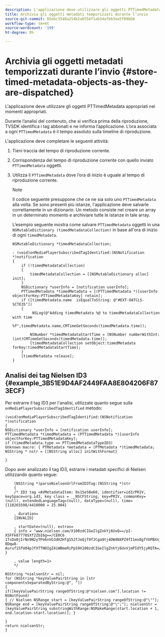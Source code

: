 ```yaml
---
description: L'applicazione deve utilizzare gli oggetti PTTimedMetadata appropriati nei momenti appropriati.
title: Archivia gli oggetti metadati temporizzati durante l’invio
source-git-commit: 02ebc3548a254b2a6554f1ab34afbb3ea5f09bb8
workflow-type: tm+mt
source-wordcount: '199'
ht-degree: 0%

---
```


# Archivia gli oggetti metadati temporizzati durante l’invio {#store-timed-metadata-objects-as-they-are-dispatched}

L&#39;applicazione deve utilizzare gli oggetti PTTimedMetadata appropriati nei momenti appropriati.

Durante l’analisi del contenuto, che si verifica prima della riproduzione, TVSDK identifica i tag abbonati e ne informa l’applicazione. L’ora associata a ogni `PTTimedMetadata` è il tempo assoluto sulla timeline di riproduzione.

L&#39;applicazione deve completare le seguenti attività:

1. Tieni traccia del tempo di riproduzione corrente.
1. Corrispondenza del tempo di riproduzione corrente con quello inviato `PTTimedMetadata` oggetti.

1. Utilizza il `PTTimedMetadata` dove l’ora di inizio è uguale al tempo di riproduzione corrente.

   >[!NOTE]
   >
   >Il codice seguente presuppone che ce ne sia solo uno `PTTimedMetadata` alla volta. Se sono presenti più istanze, l&#39;applicazione deve salvarle correttamente in un dizionario. Un metodo consiste nel creare un array in un determinato momento e archiviare tutte le istanze in tale array.

   L’esempio seguente mostra come salvare `PTTimedMetadata` oggetti in una `NSMutableDictionary (timedMetadataCollection)` in base all&#39;ora di inizio di ogni `timedMetadata`.

   ```
   NSMutableDictionary *timedMetadataCollection; 
   
   - (void)onMediaPlayerSubscribedTagIdentified:(NSNotification *)notification 
   { 
       if (!timedMetadataCollection) 
       { 
           timedMetadataCollection = [[NSMutableDictionary alloc] init]; 
       } 
       NSDictionary *userInfo = [notification userInfo]; 
       PTTimedMetadata *timedMetadata = [(PTTimedMetadata *)[userInfo objectForKey:PTTimedMetadataKey] retain]; 
       if ([timedMetadata.name  isEqualToString: @"#EXT-OATCLS-SCTE35"]) 
       { 
            NSLog(@"Adding timedMetadata %@ to timedMetadataCollection with time                      
                    %f",timedMetadata.name,CMTimeGetSeconds(timedMetadata.time)); 
   
           NSNumber *timedMetadataStartTime = [NSNumber numberWithInt:(int)CMTimeGetSeconds(timedMetadata.time)]; 
           [timedMetadataCollection setObject:timedMetadata forKey:timedMetadataStartTime]; 
       } 
       [timedMetadata release]; 
   }
   ```

## Analisi dei tag Nielsen ID3 {#example_3B51E9D4AF2449FAA8E804206F873ECF}

Per estrarre il tag ID3 per l&#39;analisi, utilizzate quanto segue sulla `onMediaPlayerSubscribedTagIdentified` metodo:

```
(void)onMediaPlayerSubscribedTagIdentified:(NSNotification *)notification 
{ 
NSDictionary *userInfo = [notification userInfo]; 
PTTimedMetadata *timedMetadata = (PTTimedMetadata *)[userInfo objectForKey:PTTimedMetadataKey]; 
if (timedMetadata.type == PTTimedMetadataTypeID3) 
Unknown macro: { PTMetadata *metadata = (PTMetadata *)timedMetadata; NSString * nstr = [[NSString alloc] initWithFormat} 
 
}
```

Dopo aver analizzato il tag ID3, estrarre i metadati specifici di Nielsen utilizzando quanto segue:

```
    (NSString *)parseNielsenUrlFromID3Tag:(NSString *)str 
    { 
    /* ID3 tag <AVMetadataItem: 0x15e58e60, identifier=id3/PRIV, keySpace=org.id3, key class = __NSCFString, key=PRIV, commonKey=(null), extendedLanguageTag=(null), dataType=(null), time= {110265598/4410000 = 25.004} 
 
    , duration= 
    {INVALID} 
 
    , startDate=(null), extras= 
    { info = "www.nielsen.com/X100zdCIGeIlgZnkYj6UvQ==/pI-X5FFk07770SXf2ZbI6g==/CE0C6​1TsDo0jIrNn9N2yTPe6nVG3dHZHfgS52fJeQjf9fJCga9tj4OW4NXPZ9fI1mx0gfYUPBXnjqolHemZPtn_FCoNg​8Dqw8-Auruf15fU04pJfXTTN0IgZ4iWBmeRiPpS9X100zdCIGeIlgZnkYj6UvVjmPIdY5jyRQTA=/00000/21778/00"; } 
 
    , value length=1> 
    */ 
 
NSString *nielsenStr = nil; 
for (NSString *keyValuePairString in [str componentsSeparatedByString:@", "]) 
{ 
if([keyValuePairString rangeOfString:@"nielsen.com"].location != NSNotFound) 
{ // Nielsen NSRange start = [keyValuePairString rangeOfString:@"\""]; NSRange end = [keyValuePairString rangeOfString:@"\";"]; nielsenStr = [keyValuePairString substringWithRange:NSMakeRange(start.location + 1, end.location-start.location)]; } 
 
} 
return nielsenStr; 
}
```

